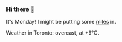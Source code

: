 ### Hi there :wave:

It's Monday! I might be putting some [miles](https://www.strava.com/athletes/889963) in.

Weather in Toronto: overcast, at +9°C.
